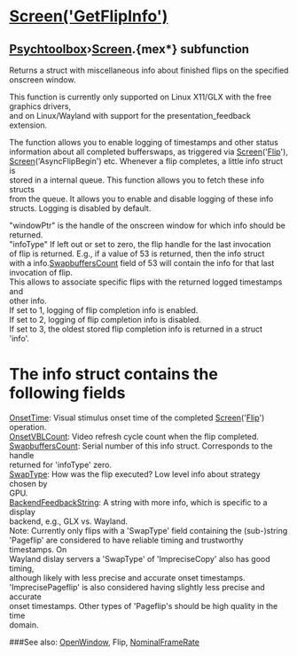 # [Screen('GetFlipInfo')](Screen-GetFlipInfo) 
## [Psychtoolbox](Pyschtoolbox)&#8250;[Screen](Screen).{mex*} subfunction


Returns a struct with miscellaneous info about finished flips on the specified  
onscreen window.  
  
This function is currently only supported on Linux X11/GLX with the free  
graphics drivers,  
and on Linux/Wayland with support for the presentation\_feedback extension.  
  
The function allows you to enable logging of timestamps and other status  
information about all completed bufferswaps, as triggered via [Screen](Screen)('[Flip](Flip)'),  
[Screen](Screen)('AsyncFlipBegin') etc. Whenever a flip completes, a little info struct is  
stored in a internal queue. This function allows you to fetch these info structs  
from the queue. It allows you to enable and disable logging of these info  
structs. Logging is disabled by default.  
  
"windowPtr" is the handle of the onscreen window for which info should be  
returned.  
"infoType" If left out or set to zero, the flip handle for the last invocation  
of flip is returned. E.g., if a value of 53 is returned, then the info struct  
with a info.[SwapbuffersCount](SwapbuffersCount) field of 53 will contain the info for that last  
invocation of flip.  
This allows to associate specific flips with the returned logged timestamps and  
other info.  
If set to 1, logging of flip completion info is enabled.  
If set to 2, logging of flip completion info is disabled.  
If set to 3, the oldest stored flip completion info is returned in a struct  
'info'.  
  
# The info struct contains the following fields  
  
[OnsetTime](OnsetTime): Visual stimulus onset time of the completed [Screen](Screen)('[Flip](Flip)') operation.  
[OnsetVBLCount](OnsetVBLCount): Video refresh cycle count when the flip completed.  
[SwapbuffersCount](SwapbuffersCount): Serial number of this info struct. Corresponds to the handle  
returned for 'infoType' zero.  
[SwapType](SwapType): How was the flip executed? Low level info about strategy chosen by  
GPU.  
[BackendFeedbackString](BackendFeedbackString): A string with more info, which is specific to a display  
backend, e.g., GLX vs. Wayland.  
Note: Currently only flips with a 'SwapType' field containing the (sub-)string  
'Pageflip' are considered to have reliable timing and trustworthy timestamps. On  
Wayland dislay servers a 'SwapType' of 'ImpreciseCopy' also has good timing,  
although likely with less precise and accurate onset timestamps.  
'ImprecisePageflip' is also considered having slightly less precise and accurate  
onset timestamps. Other types of 'Pageflip's should be high quality in the time  
domain.  
  
  


###See also:
[OpenWindow](Screen-OpenWindow), Flip, [NominalFrameRate](Screen-NominalFrameRate)
